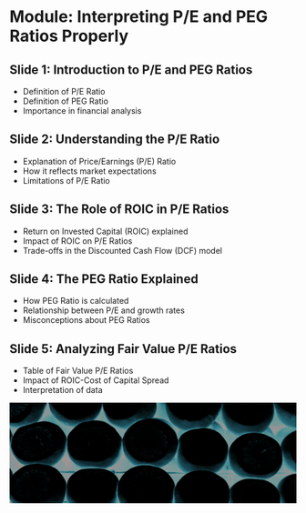
# Module: Interpreting P/E and PEG Ratios Properly

## Slide 1: Introduction to P/E and PEG Ratios
- Definition of P/E Ratio
- Definition of PEG Ratio
- Importance in financial analysis

## Slide 2: Understanding the P/E Ratio
- Explanation of Price/Earnings (P/E) Ratio
- How it reflects market expectations
- Limitations of P/E Ratio

## Slide 3: The Role of ROIC in P/E Ratios
- Return on Invested Capital (ROIC) explained
- Impact of ROIC on P/E Ratios
- Trade-offs in the Discounted Cash Flow (DCF) model

## Slide 4: The PEG Ratio Explained
- How PEG Ratio is calculated
- Relationship between P/E and growth rates
- Misconceptions about PEG Ratios

## Slide 5: Analyzing Fair Value P/E Ratios
- Table of Fair Value P/E Ratios
- Impact of ROIC-Cost of Capital Spread
- Interpretation of data

![Fair Value P/E Ratios Table](output/6797a8994202d613823b6c5a/files/6797a8a84202d613823b6c5e/674d4476-7c38-48de-b8d0-0bc3295ae295-img_p0_1.png)
